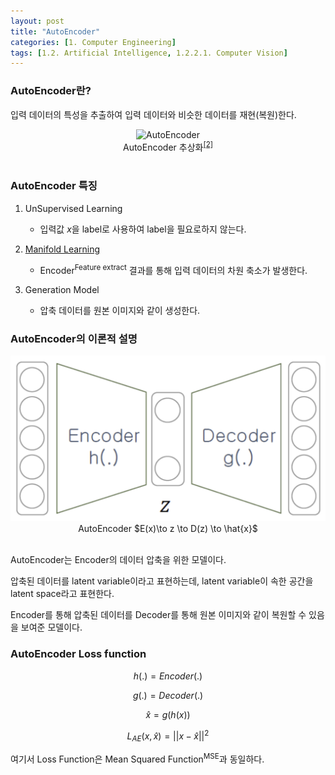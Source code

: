 ```yaml
---
layout: post
title: "AutoEncoder"
categories: [1. Computer Engineering]
tags: [1.2. Artificial Intelligence, 1.2.2.1. Computer Vision]
---
```


### AutoEncoder란?

입력 데이터의 특성을 추출하여 입력 데이터와 비슷한 데이터를 재현(복원)한다.

<center><img alt="AutoEncoder" src="https://blog.keras.io/img/ae/autoencoder_schema.jpg"></center>

<center>AutoEncoder 추상화<sup><a href="#footnote_2_1" name="footnote_2_2">[2]</a></sup></center><br/>


### AutoEncoder 특징

1. UnSupervised Learning
    * 입력값 $x$을 label로 사용하여 label을 필요로하지 않는다.

2. [Manifold Learning](https://maizer2.github.io/1.%20computer%20engineering/2023-06-23-manifold-learning.html)
    * Encoder<sup>Feature extract</sup> 결과를 통해 입력 데이터의 차원 축소가 발생한다.

3. Generation Model
    * 압축 데이터를 원본 이미지와 같이 생성한다.


### AutoEncoder의 이론적 설명

<center><img width="800" alt="AutoEncoder" src="https://raw.githubusercontent.com/maizer2/gitblog_img/main/1.%20Computer%20Engineering/1.2.%20Artificial%20Intelligence/2022-03-29-AutoEncoder/AutoEncoder.PNG"></center>

<center>AutoEncoder $E(x)\to z \to D(z) \to \hat{x}$</center><br/>

AutoEncoder는 Encoder의 데이터 압축을 위한 모델이다.

압축된 데이터를 latent variable이라고 표현하는데, latent variable이 속한 공간을 latent space라고 표현한다.

Encoder를 통해 압축된 데이터를 Decoder를 통해 원본 이미지와 같이 복원할 수 있음을 보여준 모델이다.

### AutoEncoder Loss function

$$ h(.) = Encoder(.) $$

$$ g(.) = Decoder(.) $$

$$ \hat{x} = g(h(x))$$

$$ L_{AE}(x, \hat{x}) = \vert{}\vert{} x - \hat{x} \vert{}\vert{}^2 $$

여기서 Loss Function은 Mean Squared Function<sup>MSE</sup>과 동일하다.